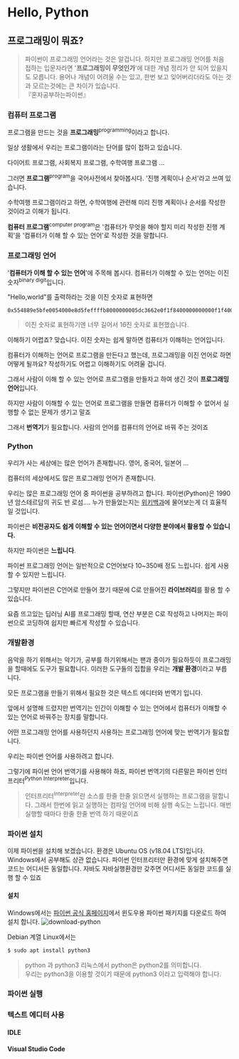 # Hello, Python

## 프로그래밍이 뭐죠?
> 파이썬이 프로그래밍 언어라는 것은 알겁니다. 하지만 프로그래밍 언어를 처음 접하는 입문자라면 '**프로그래밍이 무엇인가**'에 대한 개념 정리가 안 되어 있을지도 모릅니다. 용어나 개념이 어려울 수는 있고, 한번 보고 잊어버리더라도 아는 것과 모르는것에는 큰 차이가 있습니다. <br> 『혼자공부하는파이썬』

### 컴퓨터 프로그램
프로그램을 만드는 것을 **프로그래밍**<sup>programming</sup>이라고 합니다. 

일상 생활에서 우리는 프로그램이라는 단어를 많이 접하고 있습니다.

다이어트 프로그램, 사회복지 프로그램, 수학여행 프로그램 ...

그러면 **프로그램**<sup>program</sup>을 국어사전에서 찾아봅시다. '진행 계획이나 순서'라고 쓰여 있습니다.

수학여행 프로그램이라고 하면, 수학여행에 관련해 미리 진행 계획이나 순서를 작성한 것이라고 이해가 됩니다.

**컴퓨터 프로그램**<sup>computer program</sup>은 '컴퓨터가 무엇을 해야 할지 미리 작성한 진행 계획'을 '컴퓨터가 이해 할 수 있는 언어'로 작성한 것을 말합니다.

### 프로그래밍 언어
'**컴퓨터가 이해 할 수 있는 언어**'에 주목해 봅시다. 컴퓨터가 이해할 수 있는 언어는 이진 숫자<sup>binary digit</sup>입니다.

"Hello,world"를 출력하라는 것을 이진 숫자로 표현하면
```
0x554889e5bfe0054000e8d5feffffb8000000005dc3662e0f1f8400000000000f1f4000
```
> 이진 숫자로 표현하기엔 너무 길어서 16진 숫자로 표현했습니다.

이해하기 어렵죠? 맞습니다. 이진 숫자는 쉽게 말하면 컴퓨터가 이해하는 언어입니다.

컴퓨터가 이해하는 언어로 프로그램을 만든다고 했는데, 프로그래밍을 이진 언어로 하면 어떻게 될까요? 작성하기도 어렵고 이해하기도 어려울 겁니다.

그래서 사람이 이해 할 수 있는 언어로 프로그램을 만들자고 하여 생긴 것이 **프로그래밍 언어**입니다.

하지만 사람이 이해할 수 있는 언어로 프로그램을 만들면 컴퓨터가 이해할 수 없어서 실행할 수 없는 문제가 생기고 말죠

그래서 **번역기**가 필요합니다. 사람의 언어를 컴퓨터의 언어로 바꿔 주는 것이죠

### Python

우리가 사는 세상에는 많은 언어가 존재합니다. 영어, 중국어, 일본어 ... 

컴퓨터의 세상에서도 많은 프로그래밍 언어가 존재합니다.

우리는 많은 프로그래밍 언어 중 파이썬을 공부하려고 합니다.
파이썬(Python)은 1990년 암스테르담의 귀도 반 로섬....
누가 만들었는지는 [위키백과](https://ko.wikipedia.org/wiki/파이썬)에 물어보는게 더 효율적일 것입니다.

파이썬은 **비전공자도 쉽게 이해할 수 있는 언어이면서 다양한 분야에서 활용할 수 있습니다.**

하지만 파이썬은 **느립니다**.

파이썬 프로그래밍 언어는 일반적으로 C언어보다 10~350배 정도 느립니다.
쉽게 사용할 수 있지만 느립니다. 

그렇지만 파이썬은 C언어로 만들어 졌기 때문에 C로 만들어진 **라이브러리**를 활용 할 수 있습니다.

요즘 뜨고있는 딥러닝 AI를 프로그래밍 할때,
연산 부분은 C로 작성하고 나머지는 파이썬으로 코딩하여 쉽지만 빠르게 작성할 수 있습니다.

### 개발환경
음악을 하기 위해서는 악기가, 공부를 하기위해서는 팬과 종이가 필요하듯이 프로그래밍을 할때에도 도구가 필요합니다. 이러한 도구들의 집합을 우리는 **개발 환경**이라고 부릅니다.

모든 프로그램을 만들기 위해서 필요한 것은 텍스트 에디터와 번역기 입니다.

앞에서 설명해 드렸지만 번역기는 인간이 이해할 수 있는 언어에서 컴퓨터가 이해할 수 있는 언어로 바꿔주는 장치를 말합니다. 

어떤 프로그래밍 언어를 사용하던지 사용하는 프로그래밍 언어에 맞는 번역기가 필요합니다.

우리는 파이썬 언어를 사용하려고 합니다.

그렇기에 파이썬 언어 번역기를 사용해야 하죠, 파이썬 번역기의 다른말은 파이썬 인터프리터<sup>Python Interpreter</sup>입니다.
> 인터프리터<sup>Interpreter</sup>란 소스를 한줄 한줄 읽으면서 실행하는 프로그램을 말합니다.
그래서 한번에 읽고 실행하는 컴파일 언어에 비해 실행 속도는 느립니다.
매번 실행할 때마다 한줄 한줄 번역 하기 때문이죠

### 파이썬 설치
이제 파이썬을 설치해 보겠습니다.
환경은 Ubuntu OS (v18.04 LTS)입니다.
Windows에서 공부해도 상관 없습니다. 파이썬 인터프리터만 환경에 맞게 설치해주면 코드는 어디서든 동일합니다.
자바도 자바실행환경만 갖주면 어디서든 동일한 코드를 실행 할 수 있죠

#### 설치
Windows에서는
[파이썬 공식 홈페이지](http://www.python.org/downloads/)에서 윈도우용 파이썬 패키지를 다운로드 하여 설치 합니다.
![download-python](https://github.com/HolyPeople/2021-1-py-basic/blob/dev/image/chapter01-download-python.png)

Debian 계열 Linux에서는
```bash
$ sudo apt install python3
```
> python 과 python3
리눅스에서 python은 python2를 의미합니다.<br>
우리는 python3을 이용할 것이기 때문에 python3 이라고 입력해야 합니다.

### 파이썬 실행

### 텍스트 에디터 사용
#### IDLE 
#### Visual Studio Code


